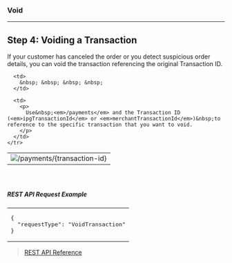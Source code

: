 ### Void
---

## Step 4: Voiding a Transaction

If your customer has canceled the order or you detect&nbsp;suspicious order details, you can void the transaction referencing the original Transaction ID.

<table>
  <tbody>
    <tr>
      <td>
        <img alt="/payments/{transaction-id}" data-entity-type="file" data-entity-uuid="e594284a-706d-4b4a-b448-f6747c4e3a52" src="/files/POST-payments_0.png" />
      </td>
      
      <td>
        &nbsp; &nbsp; &nbsp; &nbsp;
      </td>
      
      <td>
        <p>
          Use&nbsp;<em>/payments</em> and the Transaction ID (<em>ipgTransactionId</em> or <em>merchantTransactionId</em>)&nbsp;to reference to the specific transaction that you want to void.
        </p>
      </td>
    </tr>
  </tbody>
</table>

##### &nbsp;

##### REST API Request Example

<table>
  <tbody>
    <tr>
      <td>
        <pre>
{
  "requestType": "VoidTransaction"
}</pre>
      </td>
    </tr>
  </tbody>
</table>

> [REST API Reference][1]&nbsp;

 [1]: https://docs.firstdata.com/org/gateway/docs/api
